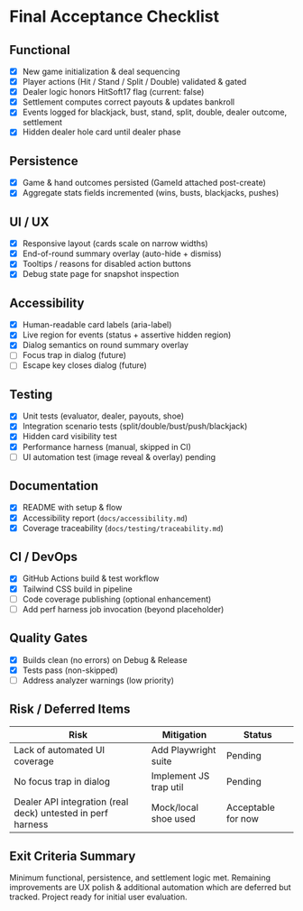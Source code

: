 # Final Acceptance Checklist

## Functional
- [x] New game initialization & deal sequencing
- [x] Player actions (Hit / Stand / Split / Double) validated & gated
- [x] Dealer logic honors HitSoft17 flag (current: false)
- [x] Settlement computes correct payouts & updates bankroll
- [x] Events logged for blackjack, bust, stand, split, double, dealer outcome, settlement
- [x] Hidden dealer hole card until dealer phase

## Persistence
- [x] Game & hand outcomes persisted (GameId attached post-create)
- [x] Aggregate stats fields incremented (wins, busts, blackjacks, pushes)

## UI / UX
- [x] Responsive layout (cards scale on narrow widths)
- [x] End-of-round summary overlay (auto-hide + dismiss)
- [x] Tooltips / reasons for disabled action buttons
- [x] Debug state page for snapshot inspection

## Accessibility
- [x] Human-readable card labels (aria-label)
- [x] Live region for events (status + assertive hidden region)
- [x] Dialog semantics on round summary overlay
- [ ] Focus trap in dialog (future)
- [ ] Escape key closes dialog (future)

## Testing
- [x] Unit tests (evaluator, dealer, payouts, shoe)
- [x] Integration scenario tests (split/double/bust/push/blackjack)
- [x] Hidden card visibility test
- [x] Performance harness (manual, skipped in CI)
- [ ] UI automation test (image reveal & overlay) pending

## Documentation
- [x] README with setup & flow
- [x] Accessibility report (`docs/accessibility.md`)
- [x] Coverage traceability (`docs/testing/traceability.md`)

## CI / DevOps
- [x] GitHub Actions build & test workflow
- [x] Tailwind CSS build in pipeline
- [ ] Code coverage publishing (optional enhancement)
- [ ] Add perf harness job invocation (beyond placeholder)

## Quality Gates
- [x] Builds clean (no errors) on Debug & Release
- [x] Tests pass (non-skipped)
- [ ] Address analyzer warnings (low priority)

## Risk / Deferred Items
| Risk | Mitigation | Status |
|------|------------|--------|
| Lack of automated UI coverage | Add Playwright suite | Pending |
| No focus trap in dialog | Implement JS trap util | Pending |
| Dealer API integration (real deck) untested in perf harness | Mock/local shoe used | Acceptable for now |

## Exit Criteria Summary
Minimum functional, persistence, and settlement logic met. Remaining improvements are UX polish & additional automation which are deferred but tracked. Project ready for initial user evaluation.
